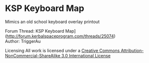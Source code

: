 KSP Keyboard Map
================

Mimics an old school keyboard overlay printout

Forum Thread: KSP Keyboard Map](http://forum.kerbalspaceprogram.com/threads/25074)   
Author: TriggerAu  


Licensing
All work is licensed under a [Creative Commons Attribution-NonCommercial-ShareAlike 3.0 International License](http://creativecommons.org/licenses/by-nc-sa/3.0)